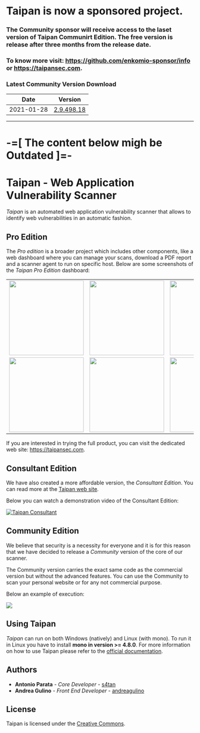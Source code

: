 # Taipan is now a sponsored project. 

### The Community sponsor will receive access to the laset version of Taipan Communirt Edition. The free version is release after three months from the release date.
### To know more visit: <a href="https://github.com/enkomio-sponsor/info">https://github.com/enkomio-sponsor/info</a> or <a href="https://taipansec.com">https://taipansec.com</a>.

### Latest Community Version Download
|Date|Version|
| ------------- |:-------------:|
|2021-01-28 |<a href="https://github.com/enkomio/Taipan/releases/tag/2.9.498.18">2.9.498.18</a>|

---

# -=[ The content below migh be Outdated ]=-

# Taipan - Web Application Vulnerability Scanner

_Taipan_ is an automated web application vulnerability scanner that allows to identify web vulnerabilities in an automatic fashion.

## Pro Edition
The _Pro edition_ is a broader project which includes other components, like a web dashboard where you can manage your scans, download a PDF report and a scanner agent to run on specific host. Below are some screenshots of the _Taipan Pro Edition_ dashboard:

<table>
 <tr>
  <td><img src="https://github.com/enkomio/Taipan/blob/master/Misc/Admin-info.png" width="200"></td>
  <td><img src="https://github.com/enkomio/Taipan/blob/master/Misc/Dashboard.png" width="200"></td>
  <td><img src="https://github.com/enkomio/Taipan/blob/master/Misc/Scan-details.png" width="200"></td>
 </tr>
 <tr>
  <td><img src="https://github.com/enkomio/Taipan/blob/master/Misc/Scan-summary.png" width="200"></td>
  <td><img src="https://github.com/enkomio/Taipan/blob/master/Misc/Scan-wizard.png" width="200"></td>
  <td><img src="https://github.com/enkomio/Taipan/blob/master/Misc/Settings.png" width="200"></td>
 </tr>
</table>

If you are interested in trying the full product, you can visit the dedicated web site: <a href="https://taipansec.com">https://taipansec.com</a>.

## Consultant Edition
We have also created a more affordable version, the *Consultant Edition*. You can read more at the <a href="https://taipansec.com/news_consultant_24">Taipan web site</a>.

Below you can watch a demonstration video of the Consultant Edition:

[![Taipan Consultant](https://img.youtube.com/vi/HeRaKpoZnL8/0.jpg)](https://www.youtube.com/watch?v=HeRaKpoZnL8)

## Community Edition
We believe that security is a necessity for everyone and it is for this reason that we have decided to release a *Community* version of the core of our scanner. 

The Community version carries the exact same code as the commercial version but without the advanced features. You can use the Community to scan your personal website or for any not commercial purpose.

Below an example of execution:

<a href="https://asciinema.org/a/166362" target="_blank"><img src="https://asciinema.org/a/166362.png" /></a>

## Using Taipan
_Taipan_ can run on both Windows (natively) and Linux (with mono). To run it in Linux you have to install **mono in version >= 4.8.0**. For more information on how to use Taipan please refer to the <a href="https://taipansec.com/support">official documentation</a>.

## Authors

* **Antonio Parata** - *Core Developer* - [s4tan](https://twitter.com/s4tan)
* **Andrea Gulino** - *Front End Developer* - [andreagulino](https://www.linkedin.com/in/andreagulino/)

## License

Taipan is licensed under the [Creative Commons](LICENSE.md).

  [1]: https://github.com/enkomio/Taipan/tree/master/Src
  [2]: https://github.com/enkomio/Taipan/releases/latest
